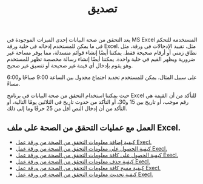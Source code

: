 ﻿---
title: تصديق
second_title: Aspose.Cells Cloud Documen
type: docs
url: /ar/validations/
keywords: Working with validations on an Excel file
description: Aspose.Cells دعم Cloud REST API العمل مع عمليات التحقق من الصحة على ملف Excel. يدعم SDK أنواع لغات التطوير. وهي تشمل Android وC# وGo وJava وNodeJS وPerl وPHP وPython وRuby وswift.
weight: 100
kwords: Excel، Office كلاود، ريست API، جدول بيانات، PDF، CSV، Json، Markdwon، عمليات التحقق من الصحة
---
يعد التحقق من صحة البيانات إحدى الميزات الموجودة في MS Excel المستخدمة للتحكم في ما يمكن للمستخدم إدخاله في خلية ورقة Excel. مثل، تقييد الإدخالات في ورقة، مثل نطاق زمني أو أرقام صحيحة فقط. يمكننا أيضًا إنشاء قوائم منسدلة، مما يوفر مساحة غير ضرورية ويظهر القيم في خلية واحدة. يمكننا أيضًا إنشاء رسالة مخصصة تظهر للمستخدم وهو يقوم بإدخال أي قيمة غير صحيحة أو تنسيق غير صحيح.

على سبيل المثال، يمكن للمستخدم تحديد اجتماع مجدول بين الساعة 9:00 صباحًا و6:00 مساءً.

حيث يمكننا استخدام التحقق من صحة البيانات في برنامج Excel للتأكد من أن القيمة هي رقم موجب، أو تاريخ بين 15 و30، أو التأكد من حدوث تاريخ في الثلاثين يومًا التالية، أو التأكد من أن إدخال النص أقل من 25 حرفًا وما إلى ذلك.

## العمل مع عمليات التحقق من الصحة على ملف Excel.

- [كيفية إضافة معلومات التحقق من الصحة من ورقة عمل Execl.](/cells/ar/validations/delete/)
- [كيفية الحصول على معلومات التحقق من الصحة من ورقة عمل Execl.](/cells/ar/validations/get/)
- [كيفية الحصول على كافة معلومات التحقق من الصحة من ورقة عمل Execl.](/cells/ar/validations/get-all/)
- [كيفية حذف معلومات التحقق من الصحة من ورقة عمل Execl.](/cells/ar/validations/delete/)
- [كيفية مسح كافة معلومات التحقق من الصحة من ورقة عمل Execl.](/cells/ar/validations/clear/)
- [كيفية تحديث معلومات التحقق من الصحة في ورقة عمل Execl.](/cells/ar/validations/update/)
